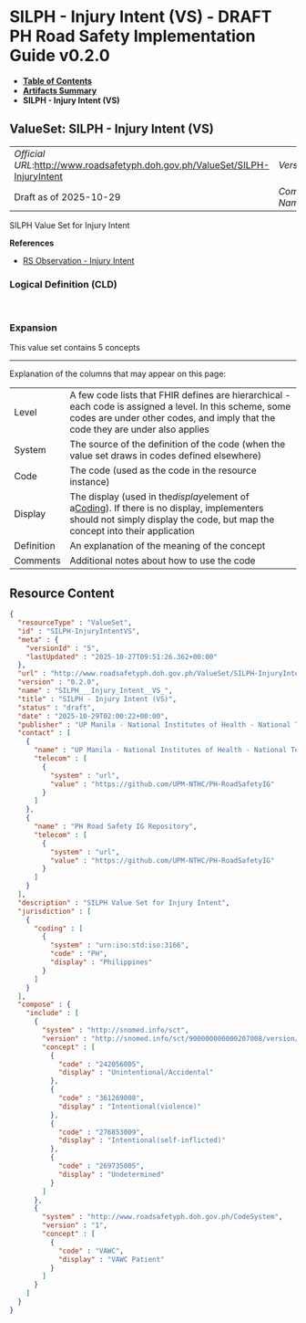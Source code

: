 # SILPH - Injury Intent (VS) - DRAFT PH Road Safety Implementation Guide v0.2.0

* [**Table of Contents**](toc.md)
* [**Artifacts Summary**](artifacts.md)
* **SILPH - Injury Intent (VS)**

## ValueSet: SILPH - Injury Intent (VS) 

| | |
| :--- | :--- |
| *Official URL*:http://www.roadsafetyph.doh.gov.ph/ValueSet/SILPH-InjuryIntent | *Version*:0.2.0 |
| Draft as of 2025-10-29 | *Computable Name*:SILPH___Injury_Intent__VS_ |

 
SILPH Value Set for Injury Intent 

 **References** 

* [RS Observation - Injury Intent](StructureDefinition-rs-observation-injury-intent.md)

### Logical Definition (CLD)

 

### Expansion

This value set contains 5 concepts

-------

 Explanation of the columns that may appear on this page: 

| | |
| :--- | :--- |
| Level | A few code lists that FHIR defines are hierarchical - each code is assigned a level. In this scheme, some codes are under other codes, and imply that the code they are under also applies |
| System | The source of the definition of the code (when the value set draws in codes defined elsewhere) |
| Code | The code (used as the code in the resource instance) |
| Display | The display (used in the*display*element of a[Coding](http://hl7.org/fhir/R4/datatypes.html#Coding)). If there is no display, implementers should not simply display the code, but map the concept into their application |
| Definition | An explanation of the meaning of the concept |
| Comments | Additional notes about how to use the code |



## Resource Content

```json
{
  "resourceType" : "ValueSet",
  "id" : "SILPH-InjuryIntentVS",
  "meta" : {
    "versionId" : "5",
    "lastUpdated" : "2025-10-27T09:51:26.362+00:00"
  },
  "url" : "http://www.roadsafetyph.doh.gov.ph/ValueSet/SILPH-InjuryIntent",
  "version" : "0.2.0",
  "name" : "SILPH___Injury_Intent__VS_",
  "title" : "SILPH - Injury Intent (VS)",
  "status" : "draft",
  "date" : "2025-10-29T02:00:22+00:00",
  "publisher" : "UP Manila - National Institutes of Health - National Telehealth Center",
  "contact" : [
    {
      "name" : "UP Manila - National Institutes of Health - National Telehealth Center",
      "telecom" : [
        {
          "system" : "url",
          "value" : "https://github.com/UPM-NTHC/PH-RoadSafetyIG"
        }
      ]
    },
    {
      "name" : "PH Road Safety IG Repository",
      "telecom" : [
        {
          "system" : "url",
          "value" : "https://github.com/UPM-NTHC/PH-RoadSafetyIG"
        }
      ]
    }
  ],
  "description" : "SILPH Value Set for Injury Intent",
  "jurisdiction" : [
    {
      "coding" : [
        {
          "system" : "urn:iso:std:iso:3166",
          "code" : "PH",
          "display" : "Philippines"
        }
      ]
    }
  ],
  "compose" : {
    "include" : [
      {
        "system" : "http://snomed.info/sct",
        "version" : "http://snomed.info/sct/900000000000207008/version/20241001",
        "concept" : [
          {
            "code" : "242056005",
            "display" : "Unintentional/Accidental"
          },
          {
            "code" : "361269008",
            "display" : "Intentional(violence)"
          },
          {
            "code" : "276853009",
            "display" : "Intentional(self-inflicted)"
          },
          {
            "code" : "269735005",
            "display" : "Undetermined"
          }
        ]
      },
      {
        "system" : "http://www.roadsafetyph.doh.gov.ph/CodeSystem",
        "version" : "1",
        "concept" : [
          {
            "code" : "VAWC",
            "display" : "VAWC Patient"
          }
        ]
      }
    ]
  }
}

```
